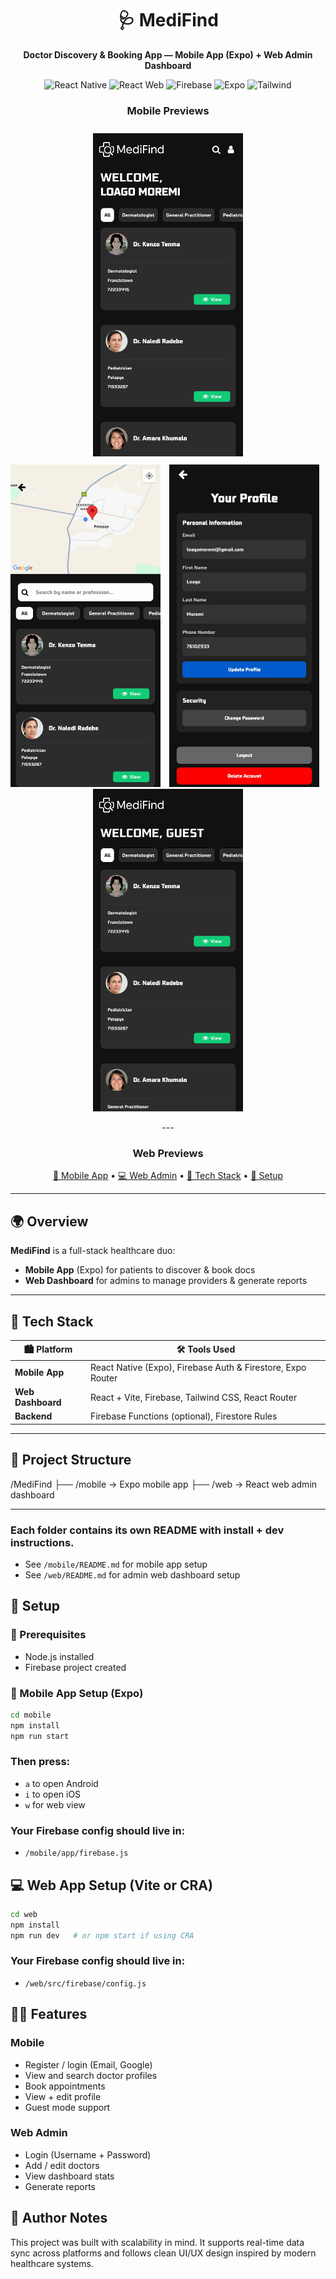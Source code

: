 <div align="center">
  <h1>🩺 MediFind</h1>
  <p><strong>Doctor Discovery & Booking App — Mobile App (Expo) + Web Admin Dashboard</strong></p>

  <p>
    <img src="https://img.shields.io/badge/React%20Native-Mobile%20App-blue?logo=react" alt="React Native" />
    <img src="https://img.shields.io/badge/React-Web%20Dashboard-blue?logo=react" alt="React Web" />
    <img src="https://img.shields.io/badge/Firebase-Backend-yellow?logo=firebase" alt="Firebase" />
    <img src="https://img.shields.io/badge/Expo-Cross--Platform-9cf?logo=expo" alt="Expo" />
    <img src="https://img.shields.io/badge/Tailwind-Styling-38bdf8?logo=tailwindcss" alt="Tailwind" />
  </p>

  <h3>Mobile Previews</h3>
  <p>
  <img src="previews/home.jpg" width="240" style="margin: 10px;" alt="Home" />
  <img src="previews/search_page.jpg" width="240" style="margin-right: 10px;" alt="Search" />
  <img src="previews/user_profile.jpg" width="240" style="margin-right: 10px;" alt="Profile" />
  <img src="previews/guest_page.jpg" width="240" alt="Guest" />
</p> 
---
<h3>Web Previews</h3>

  <p>
    <a href="#📱-mobile-app">📱 Mobile App</a> •
    <a href="#💻-web-admin">💻 Web Admin</a> •
    <a href="#🔧-tech-stack">🔧 Tech Stack</a> •
    <a href="#🚀-setup">🚀 Setup</a>
  </p>
</div>

---

## 🌍 Overview

**MediFind** is a full-stack healthcare duo:
- **Mobile App** (Expo) for patients to discover & book docs  
- **Web Dashboard** for admins to manage providers & generate reports  

---

## 🔧 Tech Stack

| 🏙 Platform     | 🛠️ Tools Used                                           |
|-----------------|--------------------------------------------------------|
| **Mobile App**  | React Native (Expo), Firebase Auth & Firestore, Expo Router |
| **Web Dashboard** | React + Vite, Firebase, Tailwind CSS, React Router     |
| **Backend**     | Firebase Functions (optional), Firestore Rules         |

---

## 📁 Project Structure

/MediFind ├── /mobile → Expo mobile app ├── /web → React web admin dashboard

---

### Each folder contains its own README with install + dev instructions.

- See `/mobile/README.md` for mobile app setup
- See `/web/README.md` for admin web dashboard setup

## 🚀 Setup

### 🧪 Prerequisites
- Node.js installed
- Firebase project created

### 📱 Mobile App Setup (Expo)
```bash
cd mobile
npm install
npm run start
```
### Then press: 
- `a` to open Android
- `i` to open iOS
- `w` for web view

### Your Firebase config should live in: 
- `/mobile/app/firebase.js`

## 💻 Web App Setup (Vite or CRA)
```bash
cd web
npm install
npm run dev   # or npm start if using CRA
```
### Your Firebase config should live in: 
- `/web/src/firebase/config.js`

## 👨‍⚕️ Features
### Mobile
- Register / login (Email, Google)
- View and search doctor profiles
- Book appointments
- View + edit profile
- Guest mode support

### Web Admin
- Login (Username + Password)
- Add / edit doctors
- View dashboard stats
- Generate reports

## 🧠 Author Notes
This project was built with scalability in mind. It supports real-time data sync across platforms and follows clean UI/UX design inspired by modern healthcare systems.
